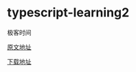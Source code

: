 # typescript-learning2
极客时间



[原文地址](https://time.geekbang.org/course/intro/211)

[下载地址](https://www.javaxxz.com/forum.php?mod=viewthread&tid=397937&highlight=TypeScript)


